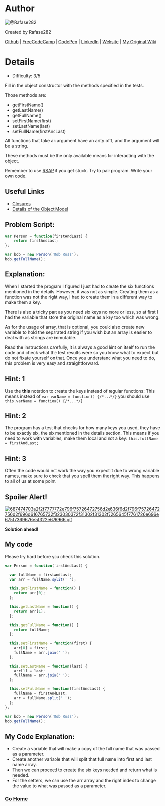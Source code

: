 # Author
![@Rafase282](https://avatars0.githubusercontent.com/Rafase282?&s=128)

Created by Rafase282

[Github](https://github.com/Rafase282) | [FreeCodeCamp](http://www.freecodecamp.com/rafase282) |  [CodePen](http://codepen.io/Rafase282/) | [LinkedIn](https://www.linkedin.com/in/rafase282) | [Website](https://rafase282.github.io/) | [My Original Wiki](http://rafase282.github.io/My-FreeCodeCamp-Code/)

# Details
- Difficulty: 3/5

Fill in the object constructor with the methods specified in the tests.

Those methods are:
- getFirstName()
- getLastName()
- getFullName()
- setFirstName(first)
- setLastName(last)
- setFullName(firstAndLast)

All functions that take an argument have an arity of 1, and the argument will be a string.

These methods must be the only available means for interacting with the object.

Remember to use [RSAP](http://www.freecodecamp.com/field-guide/how-do-i-get-help-when-I-get-stuck) if you get stuck. Try to pair program. Write your own code.

## Useful Links
- [Closures](https://developer.mozilla.org/en-US/docs/Web/JavaScript/Closures)
- [Details of the Object Model](https://developer.mozilla.org/en-US/docs/Web/JavaScript/Guide/Details_of_the_Object_Model)

## Problem Script:

```js
var Person = function(firstAndLast) {
    return firstAndLast;
};

var bob = new Person('Bob Ross');
bob.getFullName();
```

## Explanation:
When I started the program I figured I just had to create the six functions mentioned in the details. However, it was not as simple. Creating them as a function was not the right way, I had to create them in a different way to make them a key.

There is also a tricky part as you need six keys no more or less, so at first I had the variable that store the original name as a key too which was wrong.

As for the usage of array, that is optional, you could also create new variable to hold the separated string if you wish but an array is easier to deal with as strings are immutable.

Read the instructions carefully, it is always a good hint on itself to run the code and check what the test results were so you know what to expect but do not fixate yourself on that. Once you understand what you need to do, this problem is very easy and straightforward.

## Hint: 1
Use the **this** notation to create the keys instead of regular functions: This means instead of `var varName = function() {/*...*/}` you should use `this.varName = function() {/*...*/}`

## Hint: 2
The program has a test that checks for how many keys you used, they have to be exactly six, the six mentioned in the details section. This means if you need to work with variables, make them local and not a key: `this.fullName = firstAndLast;`

## Hint: 3
Often the code would not work the way you expect it due to wrong variable names, make sure to check that you spell them the right way. This happens to all of us at some point.

## Spoiler Alert!
[![687474703a2f2f7777772e796f75726472756d2e636f6d2f796f75726472756d2f696d616765732f323030372f31302f31302f7265645f7761726e696e675f7369676e5f322e676966.gif](https://files.gitter.im/FreeCodeCamp/Wiki/nlOm/thumb/687474703a2f2f7777772e796f75726472756d2e636f6d2f796f75726472756d2f696d616765732f323030372f31302f31302f7265645f7761726e696e675f7369676e5f322e676966.gif)](https://files.gitter.im/FreeCodeCamp/Wiki/nlOm/687474703a2f2f7777772e796f75726472756d2e636f6d2f796f75726472756d2f696d616765732f323030372f31302f31302f7265645f7761726e696e675f7369676e5f322e676966.gif)

**Solution ahead!**

## My code
Please try hard before you check this solution.

```js
var Person = function(firstAndLast) {

  var fullName = firstAndLast;
  var arr = fullName.split(' ');

  this.getFirstName = function() {
    return arr[0];
  };

  this.getLastName = function() {
    return arr[1];
  };

  this.getFullName = function() {
    return fullName;
  };

  this.setFirstName = function(first) {
    arr[0] = first;
    fullName = arr.join(' ');
  };

  this.setLastName = function(last) {
    arr[1] = last;
    fullName = arr.join(' ');
  };

  this.setFullName = function(firstAndLast) {
    fullName = firstAndLast;
    arr = fullName.split(' ');
  };
};

var bob = new Person('Bob Ross');
bob.getFullName();
```

## My Code Explanation:
- Create a variable that will make a copy of the full name that was passed as a parameter.
- Create another variable that will split that full name into first and last name array.
- Then we can proceed to create the six keys needed and return what is needed.
- For the setters, we can use the arr array and the right index to change the value to what was passed as a parameter.

### [Go Home](https://github.com/Rafase282/My-FreeCodeCamp-Code/wiki)
